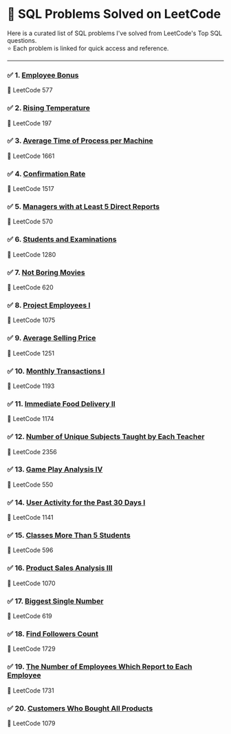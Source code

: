 # 📌 SQL Problems Solved on LeetCode

Here is a curated list of SQL problems I've solved from LeetCode's Top SQL questions.  
⭐ Each problem is linked for quick access and reference.

---

### ✅ 1. [Employee Bonus](https://leetcode.com/problems/employee-bonus)  
🔹 LeetCode 577

### ✅ 2. [Rising Temperature](https://leetcode.com/problems/rising-temperature)  
🔹 LeetCode 197

### ✅ 3. [Average Time of Process per Machine](https://leetcode.com/problems/average-time-of-process-per-machine)  
🔹 LeetCode 1661

### ✅ 4. [Confirmation Rate](https://leetcode.com/problems/confirmation-rate)  
🔹 LeetCode 1517

### ✅ 5. [Managers with at Least 5 Direct Reports](https://leetcode.com/problems/managers-with-at-least-5-direct-reports)  
🔹 LeetCode 570

### ✅ 6. [Students and Examinations](https://leetcode.com/problems/students-and-examinations)  
🔹 LeetCode 1280

### ✅ 7. [Not Boring Movies](https://leetcode.com/problems/not-boring-movies)  
🔹 LeetCode 620

### ✅ 8. [Project Employees I](https://leetcode.com/problems/project-employees-i)  
🔹 LeetCode 1075

### ✅ 9. [Average Selling Price](https://leetcode.com/problems/average-selling-price)  
🔹 LeetCode 1251

### ✅ 10. [Monthly Transactions I](https://leetcode.com/problems/monthly-transactions-i)  
🔹 LeetCode 1193

### ✅ 11. [Immediate Food Delivery II](https://leetcode.com/problems/immediate-food-delivery-ii)  
🔹 LeetCode 1174

### ✅ 12. [Number of Unique Subjects Taught by Each Teacher](https://leetcode.com/problems/number-of-unique-subjects-taught-by-each-teacher)  
🔹 LeetCode 2356

### ✅ 13. [Game Play Analysis IV](https://leetcode.com/problems/game-play-analysis-iv)  
🔹 LeetCode 550

### ✅ 14. [User Activity for the Past 30 Days I](https://leetcode.com/problems/user-activity-for-the-past-30-days-i/?envType=study-plan-v2&envId=top-sql-50)  
🔹 LeetCode 1141

### ✅ 15. [Classes More Than 5 Students](https://leetcode.com/problems/classes-more-than-5-students/?envType=study-plan-v2&envId=top-sql-50)  
🔹 LeetCode 596

### ✅ 16. [Product Sales Analysis III](https://leetcode.com/problems/product-sales-analysis-iii/?envType=study-plan-v2&envId=top-sql-50)  
🔹 LeetCode 1070

### ✅ 17. [Biggest Single Number](https://leetcode.com/problems/biggest-single-number/?envType=study-plan-v2&envId=top-sql-50)  
🔹 LeetCode 619

### ✅ 18. [Find Followers Count](https://leetcode.com/problems/find-followers-count/?envType=study-plan-v2&envId=top-sql-50)  
🔹 LeetCode 1729

### ✅ 19. [The Number of Employees Which Report to Each Employee](https://leetcode.com/problems/the-number-of-employees-which-report-to-each-employee/?envType=study-plan-v2&envId=top-sql-50)  
🔹 LeetCode 1731

### ✅ 20. [Customers Who Bought All Products](https://leetcode.com/problems/customers-who-bought-all-products/?envType=study-plan-v2&envId=top-sql-50)  
🔹 LeetCode 1079
